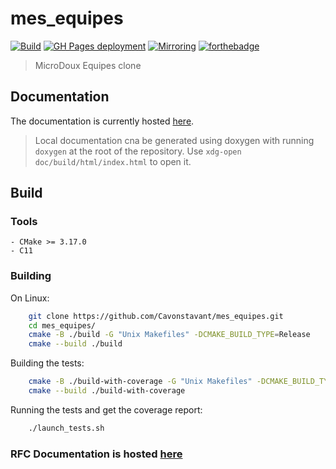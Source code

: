 # mes_equipes
[![Build](https://github.com/Cavonstavant/mes_equipes/actions/workflows/cmake.yml/badge.svg)](https://github.com/Cavonstavant/mes_equipes/actions/workflows/cmake.yml) [![GH Pages deployment](https://github.com/Cavonstavant/mes_equipes/actions/workflows/doc_build.yml/badge.svg)](https://github.com/Cavonstavant/mes_equipes/actions/workflows/doc_build.yml) [![Mirroring](https://github.com/Cavonstavant/mes_equipes/actions/workflows/mirroring.yml/badge.svg)](https://github.com/Cavonstavant/mes_equipes/actions/workflows/mirroring.yml) [![forthebadge](https://forthebadge.com/images/badges/works-on-my-machine.svg)](https://forthebadge.com)
> MicroDoux Equipes clone

## Documentation

The documentation is currently hosted [here](https://cavonstavant.github.io/mes_equipes/index.html).

> Local documentation cna be generated using doxygen with running `doxygen` at the root of the repository. Use `xdg-open doc/build/html/index.html` to open it.

## Build

### Tools

    - CMake >= 3.17.0
    - C11

### Building

On Linux:

```bash
    git clone https://github.com/Cavonstavant/mes_equipes.git
    cd mes_equipes/
    cmake -B ./build -G "Unix Makefiles" -DCMAKE_BUILD_TYPE=Release
    cmake --build ./build
```

Building the tests:

```bash
    cmake -B ./build-with-coverage -G "Unix Makefiles" -DCMAKE_BUILD_TYPE=Debug -DENABLE_CODE_COVERAGE=ON
    cmake --build ./build-with-coverage
```

Running the tests and get the coverage report:

```bash
    ./launch_tests.sh
```

### RFC Documentation is hosted [here](https://scrawny-quartz-4ac.notion.site/Mes-quipes-RFC-464eb5c7951c419791f116ff5fd37b57)